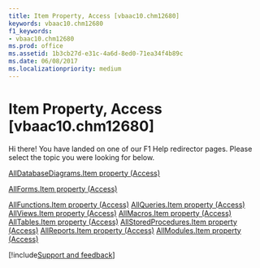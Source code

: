 ```yaml
---
title: Item Property, Access [vbaac10.chm12680]
keywords: vbaac10.chm12680
f1_keywords:
- vbaac10.chm12680
ms.prod: office
ms.assetid: 1b3cb27d-e31c-4a6d-8ed0-71ea34f4b89c
ms.date: 06/08/2017
ms.localizationpriority: medium
---
```



# Item Property, Access [vbaac10.chm12680]

Hi there! You have landed on one of our F1 Help redirector pages. Please select the topic you were looking for below.

[AllDatabaseDiagrams.Item property (Access)](https://msdn.microsoft.com/library/1f644e28-1988-e22a-b83b-033d1354d09c%28Office.15%29.aspx)

[AllForms.Item property (Access)](https://msdn.microsoft.com/library/07536c98-57e1-8660-b35e-0e79e4e797cb%28Office.15%29.aspx)

[AllFunctions.Item property (Access)](https://msdn.microsoft.com/library/d705b1b9-5509-4a1e-8a0e-55357a544d62%28Office.15%29.aspx)
[AllQueries.Item property (Access)](https://msdn.microsoft.com/library/96c60139-9cf4-d9c7-4b4d-5eed2d0e7371%28Office.15%29.aspx)
[AllViews.Item property (Access)](https://msdn.microsoft.com/library/5fcdb90e-c70c-1a1f-153b-7c50e43308e8%28Office.15%29.aspx)
[AllMacros.Item property (Access)](https://msdn.microsoft.com/library/5fc6b7c0-ac04-8b9b-4b8d-a40c00db4578%28Office.15%29.aspx)
[AllTables.Item property (Access)](https://msdn.microsoft.com/library/87e8e90d-abfe-c15b-f450-c82a8292fc93%28Office.15%29.aspx)
[AllStoredProcedures.Item property (Access)](https://msdn.microsoft.com/library/883c84fd-5186-1944-334b-f2e7f595755b%28Office.15%29.aspx)
[AllReports.Item property (Access)](https://msdn.microsoft.com/library/24ef47fa-bc5e-f422-82a7-fbc980579f50%28Office.15%29.aspx)
[AllModules.Item property (Access)](https://msdn.microsoft.com/library/9dfffe9b-afb2-a7e8-04f4-fbedb12a14a9%28Office.15%29.aspx)

[!include[Support and feedback](~/includes/feedback-boilerplate.md)]